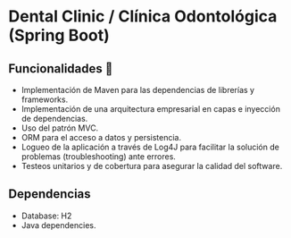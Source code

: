 # Dental Clinic / Clínica Odontológica (Spring Boot)


## Funcionalidades  🔧

- Implementación de Maven para las dependencias de librerías y frameworks.
- Implementación de una arquitectura empresarial en capas e inyección
  de dependencias.
- Uso del patrón MVC.
- ORM para el acceso a datos y persistencia.
- Logueo de la aplicación a través de Log4J para facilitar
  la solución de problemas (troubleshooting) ante errores.
- Testeos unitarios y de cobertura para asegurar la calidad del software.

## Dependencias

- Database: H2
- Java dependencies.

